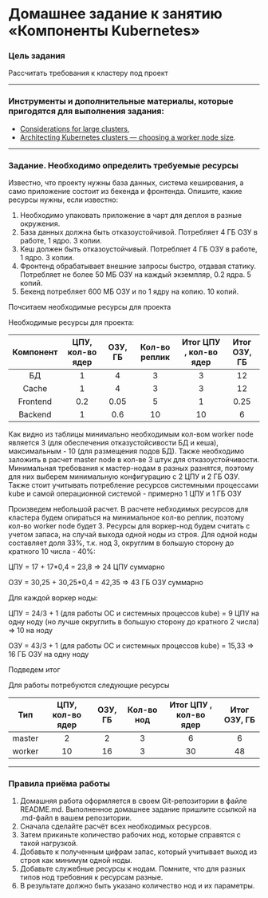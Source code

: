 # Домашнее задание к занятию «Компоненты Kubernetes»

### Цель задания

Рассчитать требования к кластеру под проект

------

### Инструменты и дополнительные материалы, которые пригодятся для выполнения задания:

- [Considerations for large clusters](https://kubernetes.io/docs/setup/best-practices/cluster-large/),
- [Architecting Kubernetes clusters — choosing a worker node size](https://learnk8s.io/kubernetes-node-size).

------

### Задание. Необходимо определить требуемые ресурсы
Известно, что проекту нужны база данных, система кеширования, а само приложение состоит из бекенда и фронтенда. Опишите, какие ресурсы нужны, если известно:

1. Необходимо упаковать приложение в чарт для деплоя в разные окружения. 
2. База данных должна быть отказоустойчивой. Потребляет 4 ГБ ОЗУ в работе, 1 ядро. 3 копии. 
3. Кеш должен быть отказоустойчивый. Потребляет 4 ГБ ОЗУ в работе, 1 ядро. 3 копии. 
4. Фронтенд обрабатывает внешние запросы быстро, отдавая статику. Потребляет не более 50 МБ ОЗУ на каждый экземпляр, 0.2 ядра. 5 копий. 
5. Бекенд потребляет 600 МБ ОЗУ и по 1 ядру на копию. 10 копий.

Почситаем необходимые ресурсы для проекта

Необходимые ресурсы для проекта:

Компонент | ЦПУ, кол-во ядер | ОЗУ, ГБ | Кол-во реплик | Итог ЦПУ , кол-во ядер | Итог ОЗУ, ГБ |
:---: | :---: | :---: | :---: | :---: | :---: |
БД | 1 | 4 | 3 | 3 | 12 |
Cache | 1 | 4 | 3 | 3 | 12 |
Frontend | 0.2 | 0.05 | 5 | 1 | 0.25 |
Backend | 1 | 0.6 | 10 | 10 | 6 |

Как видно  из таблицы минимально необходимым кол-вом  worker node является 3 (для обеспечения  отказустойсивости БД и кеша), максимальным - 10 (для размещения подов БД). Также необходимо  заложить  в  расчет  master node в кол-ве 3  штук для отказоустойчивости. Минимальная требования к мастер-нодам  в разных разнятся, поэтому для них  выберем минимальную  конфигурацию  с 2 ЦПУ и  2 ГБ ОЗУ. Также  стоит  учитывать потребление ресурсов  системными процессами kube   и самой операционной системой - примерно 1  ЦПУ и 1 ГБ  ОЗУ

Произведем небольшой расчет.
В расчете небходимых  ресурсов для  кластера будем опираться на  минимальное кол-во реплик, поэтому кол-во worker node  будет 3. Ресурсы для воркер-нод будем считать с учетом  запаса,  на случай выхода одной ноды из строя. Для одной ноды составляет доля 33%, т.к.  нод 3, округлим в большую  сторону до кратного 10  числа - 40%:

ЦПУ = 17 + 17*0,4 = 23,8 => 24 ЦПУ суммарно

ОЗУ = 30,25 + 30,25*0,4 = 42,35 => 43 ГБ ОЗУ суммарно

Для каждой воркер ноды:

ЦПУ = 24/3 + 1 (для работы ОС и системных  процессов kube) = 9 ЦПУ на одну ноду (но лучше  округлить  в большую  сторону до кратного 2 числа) => 10 на ноду

ОЗУ = 43/3 + 1 (для работы ОС и системных  процессов kube) = 15,33 => 16 ГБ ОЗУ на одну  ноду

Подведем итог

Для работы потребуются  следующие ресурсы

Тип  | ЦПУ, кол-во ядер | ОЗУ, ГБ | Кол-во нод | Итог ЦПУ , кол-во ядер | Итог ОЗУ, ГБ |
:---: | :---: | :---: | :---: | :---: | :---: |
master | 2 | 2 | 3 | 6 | 6 |
worker | 10 | 16 | 3 | 30 | 48 |

----

### Правила приёма работы

1. Домашняя работа оформляется в своем Git-репозитории в файле README.md. Выполненное домашнее задание пришлите ссылкой на .md-файл в вашем репозитории.
2. Сначала сделайте расчёт всех необходимых ресурсов.
3. Затем прикиньте количество рабочих нод, которые справятся с такой нагрузкой.
4. Добавьте к полученным цифрам запас, который учитывает выход из строя как минимум одной ноды. 
5. Добавьте служебные ресурсы к нодам. Помните, что для разных типов нод требовния к ресурсам разные. 
6. В результате должно быть указано количество нод и их параметры.

